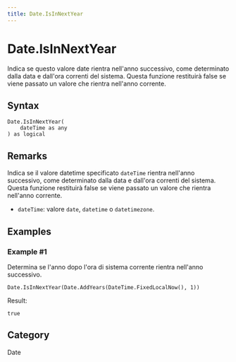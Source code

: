 ```yaml
---
title: Date.IsInNextYear
---
```


# Date.IsInNextYear


Indica se questo valore date rientra nell&#39;anno successivo, come determinato dalla data e dall&#39;ora correnti del sistema. Questa funzione restituirà false se viene passato un valore che rientra nell&#39;anno corrente.


## Syntax

```powerquery
Date.IsInNextYear(
    dateTime as any
) as logical
```


## Remarks

Indica se il valore datetime specificato <code>dateTime</code> rientra nell'anno successivo, come determinato dalla data e dall'ora correnti del sistema. Questa funzione restituirà false se viene passato un valore che rientra nell'anno corrente.      <ul>      <li><code>dateTime</code>: valore <code>date</code>, <code>datetime</code> o <code>datetimezone</code>.</li>      </ul>


## Examples

### Example #1 
Determina se l&#39;anno dopo l&#39;ora di sistema corrente rientra nell&#39;anno successivo.
```powerquery
Date.IsInNextYear(Date.AddYears(DateTime.FixedLocalNow(), 1))
```

Result: 
```powerquery
true
```




## Category
Date
